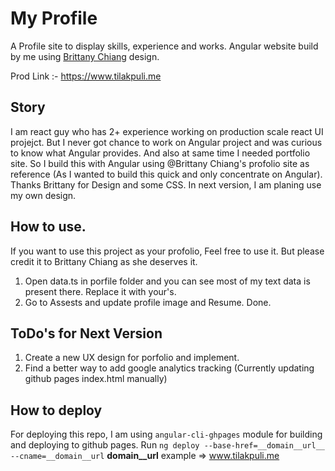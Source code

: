 # My Profile
A Profile site to display skills, experience and works. Angular website build by me using [Brittany Chiang](https://brittanychiang.com/) design.

Prod Link :- https://www.tilakpuli.me

## Story 
I am react guy who has 2+ experience working on production scale react UI projejct. But I never got chance to work on Angular project and was curious to know what Angular provides. And also at same time I needed portfolio site. So I build this with Angular using @Brittany Chiang's profolio site as reference (As I wanted to build this quick and only concentrate on Angular). Thanks Brittany for Design and some CSS. In next version, I am planing use my own design.

## How to use.
If you want to use this project as your profolio, Feel free to use it. But please credit it to Brittany Chiang as she deserves it. 

1. Open data.ts in porfile folder and you can see most of my text data is present there. Replace it with your's.
2. Go to Assests and update profile image and Resume. Done.

## ToDo's for Next Version
1. Create a new UX design for porfolio and implement. 
2. Find a better way to add google analytics tracking (Currently updating github pages index.html manually)


## How to deploy
For deploying this repo, I am using `angular-cli-ghpages` module for building and deploying to github pages. 
Run `ng deploy --base-href=__domain__url__ --cname=__domain__url` 
__domain__url__ example => www.tilakpuli.me
